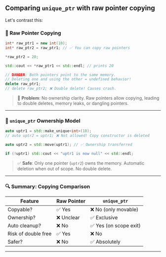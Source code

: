 ## Comparing `unique_ptr` with raw pointer copying

Let's contrast this:

### 🔸 Raw Pointer Copying

```cpp
int* raw_ptr1 = new int(10);
int* raw_ptr2 = raw_ptr1; // ✅ You can copy raw pointers

*raw_ptr2 = 20;

std::cout << *raw_ptr1 << std::endl; // prints 20

// DANGER: Both pointers point to the same memory.
// Deleting one and using the other = undefined behavior!
delete raw_ptr1;
// delete raw_ptr2; ❌ Double delete! Causes crash.
```

> 🧨 **Problem**: No ownership clarity. Raw pointers allow copying, leading to double deletes, memory leaks, or dangling pointers.

---

### 🔹 `unique_ptr` Ownership Model

```cpp
auto uptr1 = std::make_unique<int>(10);
// auto uptr2 = uptr1; ❌ Not allowed! Copy constructor is deleted

auto uptr2 = std::move(uptr1); // ✅ Ownership transferred

if (!uptr1) std::cout << "uptr1 is now null" << std::endl;
```

> ✅ **Safe**: Only one pointer (`uptr2`) owns the memory. Automatic deletion when out of scope. No double delete.

---

### 🔍 Summary: Copying Comparison

| Feature             | Raw Pointer | `unique_ptr`           |
| ------------------- | ----------- | ---------------------- |
| Copyable?           | ✅ Yes      | ❌ No (only movable)   |
| Ownership?          | ❌ Unclear  | ✅ Exclusive           |
| Auto cleanup?       | ❌ No       | ✅ Yes (on scope exit) |
| Risk of double free | ✅ Yes      | ❌ No                  |
| Safer?              | ❌ No       | ✅ Absolutely          |

---
